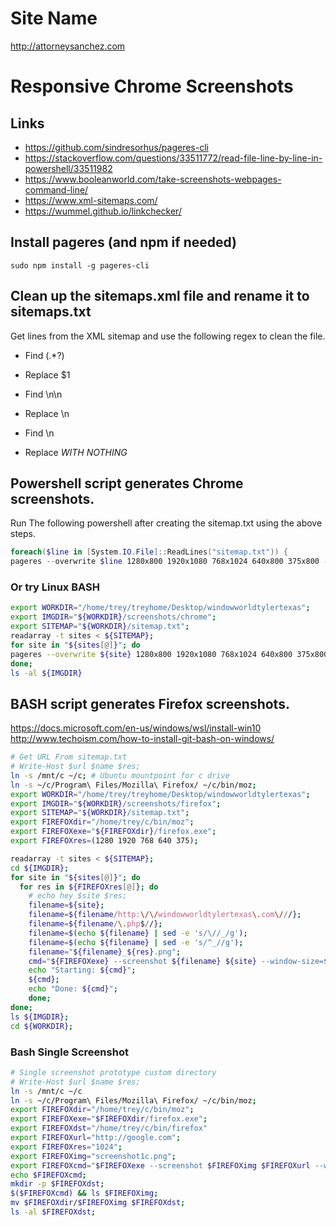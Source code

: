 # Site Name
http://attorneysanchez.com

# Responsive Chrome Screenshots

## Links

* https://github.com/sindresorhus/pageres-cli
* https://stackoverflow.com/questions/33511772/read-file-line-by-line-in-powershell/33511982
* https://www.booleanworld.com/take-screenshots-webpages-command-line/
* https://www.xml-sitemaps.com/
* https://wummel.github.io/linkchecker/

## Install pageres (and npm if needed)

`sudo npm install -g pageres-cli`

## Clean up the sitemaps.xml file and rename it to sitemaps.txt

Get lines from the XML sitemap and use the following regex to clean the file.

* Find <loc>(.*?)</loc>
* Replace $1

* Find \n\n
* Replace \n

* Find \n
* Replace *WITH NOTHING*

## Powershell script generates Chrome screenshots.

Run The following powershell after creating the sitemap.txt using the above steps.

```powershell
foreach($line in [System.IO.File]::ReadLines("sitemap.txt")) {
pageres --overwrite $line 1280x800 1920x1080 768x1024 640x800 375x800 --format=jpg --filename="screenshots/chrome/<%= url %>-<%= size %><%= crop %>"}
```

### Or try Linux BASH

```bash
export WORKDIR="/home/trey/treyhome/Desktop/windowworldtylertexas";
export IMGDIR="${WORKDIR}/screenshots/chrome";
export SITEMAP="${WORKDIR}/sitemap.txt";
readarray -t sites < ${SITEMAP};
for site in "${sites[@]}"; do 
pageres --overwrite ${site} 1280x800 1920x1080 768x1024 640x800 375x800 --format=jpg --filename="${IMGDIR}/<%= url %>-<%= size %><%= crop %>";
done;
ls -al ${IMGDIR}
```

<!-- 

```powershell
foreach($line in [System.IO.File]::ReadLines("sitemap.txt")) { pageres --overwrite $line 1280x800 1920x1080 768x1024 640x800 375x800 --format=jpg --filename="screenshots/chrome/<%= date %>_<%= url %>-<%= size %><%= crop %>"}
```

**Must add firefox to PATH**

```powershell
foreach($url in [System.IO.File]::ReadLines("./sitemap.txt")) {
    foreach($res in @("1280","1920","768","640","375")) {
        $name = $url
        $name = $name -replace "https://",''
        $name = $name -replace "http://",''
        $name = $name -replace '/','-'
        $name = "$name-$res"
        # Write-Host $url $name $res;
        "C:\Program Files\Mozilla Firefox\firefox.exe -screenshot $url --window-size=$res"
    }
}
```

-->

## BASH script generates Firefox screenshots.
https://docs.microsoft.com/en-us/windows/wsl/install-win10
http://www.techoism.com/how-to-install-git-bash-on-windows/

```bash
# Get URL From sitemap.txt
# Write-Host $url $name $res;
ln -s /mnt/c ~/c; # Ubuntu mountpoint for c drive
ln -s ~/c/Program\ Files/Mozilla\ Firefox/ ~/c/bin/moz;
export WORKDIR="/home/trey/treyhome/Desktop/windowworldtylertexas";
export IMGDIR="${WORKDIR}/screenshots/firefox";
export SITEMAP="${WORKDIR}/sitemap.txt";
export FIREFOXdir="/home/trey/c/bin/moz";
export FIREFOXexe="${FIREFOXdir}/firefox.exe";
export FIREFOXres=(1280 1920 768 640 375);

readarray -t sites < ${SITEMAP};
cd ${IMGDIR};
for site in "${sites[@]}"; do 
  for res in ${FIREFOXres[@]}; do
    # echo hey $site $res; 
    filename=${site};
    filename=${filename/http:\/\/windowworldtylertexas\.com\///};
    filename=${filename/\.php$//};
    filename=$(echo ${filename} | sed -e 's/\//_/g');
    filename=$(echo ${filename} | sed -e 's/^_//g');
    filename="${filename}_${res}.png";
    cmd="${FIREFOXexe} --screenshot ${filename} ${site} --window-size=${res}";
    echo "Starting: ${cmd}";
    ${cmd};
    echo "Done: ${cmd}";
    done; 
done;
ls ${IMGDIR};
cd ${WORKDIR};
```

### Bash Single Screenshot

```bash
# Single screenshot prototype custom directory
# Write-Host $url $name $res;
ln -s /mnt/c ~/c
ln -s ~/c/Program\ Files/Mozilla\ Firefox/ ~/c/bin/moz;
export FIREFOXdir="/home/trey/c/bin/moz";
export FIREFOXexe="$FIREFOXdir/firefox.exe";
export FIREFOXdst="/home/trey/c/bin/firefox"
export FIREFOXurl="http://google.com";
export FIREFOXres="1024";
export FIREFOXimg="screenshot1c.png";
export FIREFOXcmd="$FIREFOXexe --screenshot $FIREFOXimg $FIREFOXurl --window-size=$FIREFOXres";
echo $FIREFOXcmd;
mkdir -p $FIREFOXdst;
$($FIREFOXcmd) && ls $FIREFOXimg;
mv $FIREFOXdir/$FIREFOXimg $FIREFOXdst;
ls -al $FIREFOXdst;
```

